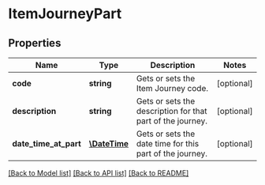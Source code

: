 # ItemJourneyPart

## Properties
Name | Type | Description | Notes
------------ | ------------- | ------------- | -------------
**code** | **string** | Gets or sets the Item Journey code. | [optional] 
**description** | **string** | Gets or sets the description for that part of the journey. | [optional] 
**date_time_at_part** | [**\DateTime**](\DateTime.md) | Gets or sets the date time for this part of the journey. | [optional] 

[[Back to Model list]](../../README.md#documentation-for-models) [[Back to API list]](../../README.md#documentation-for-api-endpoints) [[Back to README]](../../README.md)


